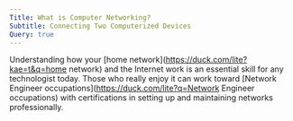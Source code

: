 ```yaml
---
Title: What is Computer Networking?
Subtitle: Connecting Two Computerized Devices
Query: true
---
```


Understanding how your [home network](https://duck.com/lite?kae=t&q=home network) and the Internet work is an essential skill for any technologist today. Those who really enjoy it can work toward [Network Engineer occupations](https://duck.com/lite?q=Network Engineer occupations) with certifications in setting up and maintaining networks professionally.
